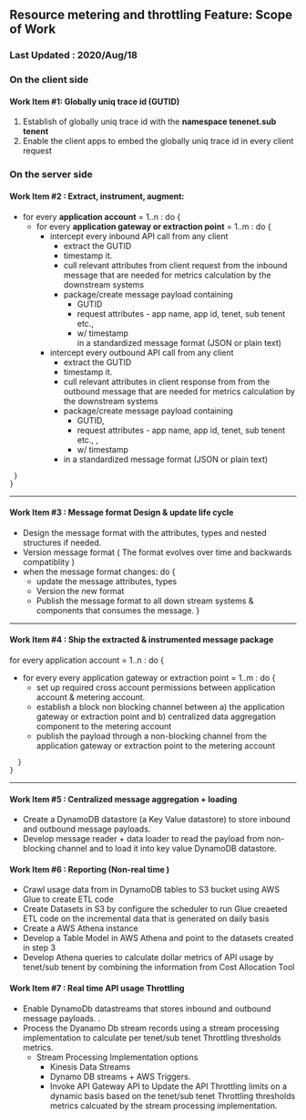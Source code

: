 ## Resource metering and throttling Feature: Scope of Work

### Last Updated : 2020/Aug/18

### On the client side 
#### Work Item #1: Globally uniq trace id (GUTID)
 1. Establish of globally uniq trace id  with the **namespace tenenet.sub tenent**
 1. Enable the client apps to embed the globally uniq trace id  in every client request

### On the server side 

#### Work Item #2 :  Extract, instrument, augment:
- for every __application account__ = 1..n  : do {
    - for every __application gateway or extraction point__ = 1..m  : do {
        - intercept every inbound API call from any client
          - extract the GUTID
          - timestamp it. 
          - cull relevant attributes from client request from the inbound message that are needed for metrics calculation by the downstream systems
          - package/create message payload containing 
            - GUTID
            - request attributes - app name, app id, tenet, sub tenent etc.,  
            - w/ timestamp  
          in a standardized message format (JSON or plain text)
       - intercept every outbound API call from any client
           - extract the GUTID 
            - timestamp it. 
            - cull relevant attributes in client response from from the outbound message that are needed for metrics calculation by the downstream systems
            - package/create message payload containing 
              - GUTID, 
              - request attributes - app name, app id, tenet, sub tenent etc., , 
              - w/ timestamp 
            - in a standardized message format (JSON or plain text)    
 ```   
  }
}
```
  
___
#### Work Item #3 :  Message format Design & update life cycle 
- Design the message format with the attributes, types and nested structures if needed.
- Version message format ( The format evolves over time  and backwards compatiblity )
- when the message format changes: do  {
  - update the message attributes, types 
  - Version the new format
  - Publish the message format to all down stream systems & components that consumes the message.
}            
___
#### Work Item #4 : Ship the extracted & instrumented message package 
for every application account = 1..n : do  {
  - for every every application gateway or extraction point = 1..m : do {
    - set up required cross account permissions between application account & metering account. 
    - establish a block non blocking channel between a) the application gateway or extraction point and b) centralized data aggregation component to the metering account
    - publish the payload through a non-blocking channel from the application gateway or extraction point to the metering account 
```   
  }
}
```
___
#### Work Item #5 :  Centralized message aggregation   + loading      
- Create a DynamoDB datastore (a Key Value datastore)  to store inbound and outbound message payloads. 
- Develop message reader + data loader to read the payload from non-blocking channel and to load it into key value DynamoDB datastore. 

#### Work Item #6 : Reporting (Non-real time ) 
- Crawl usage data from in DynamoDB tables to S3 bucket using AWS Glue to create ETL code 
- Create Datasets in S3 by configure the scheduler to run Glue creaeted ETL code on the incremental data that is generated on daily basis
- Create a AWS Athena instance 
- Develop a Table Model in AWS Athena and point to the datasets created in step 3 
- Develop Athena queries to calculate dollar metrics of API usage by tenet/sub tenent by combining the information from Cost Allocation Tool
        
#### Work Item #7 : Real time API usage Throttling
- Enable DynamoDb datastreams that stores inbound and outbound message payloads. . 
- Process the Dyanamo Db stream records using a stream processing implementation to calculate per tenet/sub tenet Throttling thresholds metrics.
  - Stream Processing Implementation options
    - Kinesis Data Streams 
    - Dynamo DB streams + AWS Triggers.
    - Invoke API Gateway API to Update the API Throttling limits on a dynamic basis based on the tenet/sub tenet Throttling thresholds metrics calcuated by the stream processing implementation.
